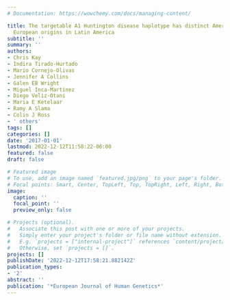 ```yaml
---
# Documentation: https://wowchemy.com/docs/managing-content/

title: The targetable A1 Huntington disease haplotype has distinct Amerindian and
  European origins in Latin America
subtitle: ''
summary: ''
authors:
- Chris Kay
- Indira Tirado-Hurtado
- Mario Cornejo-Olivas
- Jennifer A Collins
- Galen EB Wright
- Miguel Inca-Martinez
- Diego Veliz-Otani
- Maria E Ketelaar
- Ramy A Slama
- Colin J Ross
- ' others'
tags: []
categories: []
date: '2017-01-01'
lastmod: 2022-12-12T11:58:22-06:00
featured: false
draft: false

# Featured image
# To use, add an image named `featured.jpg/png` to your page's folder.
# Focal points: Smart, Center, TopLeft, Top, TopRight, Left, Right, BottomLeft, Bottom, BottomRight.
image:
  caption: ''
  focal_point: ''
  preview_only: false

# Projects (optional).
#   Associate this post with one or more of your projects.
#   Simply enter your project's folder or file name without extension.
#   E.g. `projects = ["internal-project"]` references `content/project/deep-learning/index.md`.
#   Otherwise, set `projects = []`.
projects: []
publishDate: '2022-12-12T17:58:21.882142Z'
publication_types:
- '2'
abstract: ''
publication: '*European Journal of Human Genetics*'
---
```

